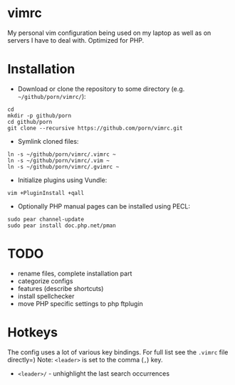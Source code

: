# vimrc

My personal vim configuration being used on my laptop as well as on servers I
have to deal with. Optimized for PHP.

# Installation

* Download or clone the repository to some directory (e.g. `~/github/porn/vimrc/`):
```
cd
mkdir -p github/porn
cd github/porn
git clone --recursive https://github.com/porn/vimrc.git
```

* Symlink cloned files:
```
ln -s ~/github/porn/vimrc/.vimrc ~
ln -s ~/github/porn/vimrc/.vim ~
ln -s ~/github/porn/vimrc/.gvimrc ~
```

* Initialize plugins using Vundle:
```
vim +PluginInstall +qall
```

* Optionally PHP manual pages can be installed using PECL:
```
sudo pear channel-update
sudo pear install doc.php.net/pman
```

# TODO
 - rename files, complete installation part
 - categorize configs
 - features (describe <Fx> shortcuts)
 - install spellchecker
 - move PHP specific settings to php ftplugin

# Hotkeys

The config uses a lot of various key bindings. For full list see the `.vimrc` file directly=)
Note: `<leader>` is set to the comma (`,`) key.

 - `<leader>/` - unhighlight the last search occurrences
